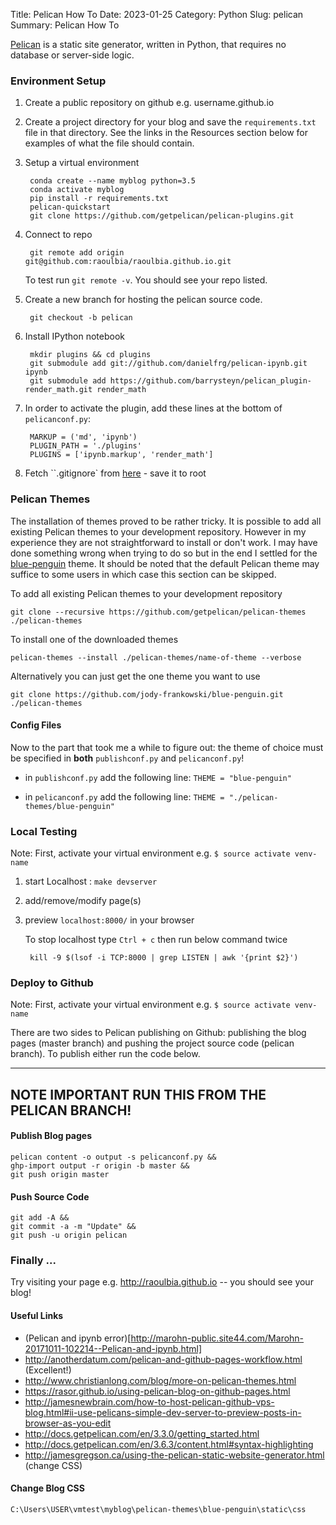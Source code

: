 Title: Pelican How To
Date: 2023-01-25
Category: Python
Slug: pelican
Summary: Pelican How To

[Pelican](https://blog.getpelican.com/) is a static site generator, written in Python, that requires no database or server-side logic.

### Environment Setup

1. Create a public repository on github e.g. username.github.io

2. Create a project directory for your blog and save the `requirements.txt` file in that directory. See the links in the
   Resources section below for examples of what the file should contain.

3. Setup a virtual environment

        conda create --name myblog python=3.5
        conda activate myblog
        pip install -r requirements.txt
        pelican-quickstart
        git clone https://github.com/getpelican/pelican-plugins.git


4. Connect to repo

        git remote add origin git@github.com:raoulbia/raoulbia.github.io.git

    To test run `git remote -v`. You should see your repo listed.

5. Create a new branch for hosting the pelican source code.

        git checkout -b pelican

6. Install IPython notebook

        mkdir plugins && cd plugins
        git submodule add git://github.com/danielfrg/pelican-ipynb.git ipynb
        git submodule add https://github.com/barrysteyn/pelican_plugin-render_math.git render_math
        

7. In order to activate the plugin, add these lines at the bottom of `pelicanconf.py`:

        MARKUP = ('md', 'ipynb')
        PLUGIN_PATH = './plugins'
        PLUGINS = ['ipynb.markup', 'render_math']

7. Fetch ``.gitignore` from [here](https://github.com/getpelican/pelican-blog/blob/master/.gitignore) - save it to root


### Pelican Themes

The installation of themes proved to be rather tricky. It is possible to add all existing Pelican themes to your
development repository. However in my experience they are not straightforward to install or don't work. I may have done
something wrong when trying to do so but in the end I settled for the [blue-penguin](https://github.com/jody-frankowski/blue-penguin)
theme. It should be noted that the default Pelican theme may suffice to some users in which case this section can be
skipped.

To add all existing Pelican themes to your development repository

    git clone --recursive https://github.com/getpelican/pelican-themes ./pelican-themes

To install one of the downloaded themes

    pelican-themes --install ./pelican-themes/name-of-theme --verbose

Alternatively you can just get the one theme you want to use

    git clone https://github.com/jody-frankowski/blue-penguin.git ./pelican-themes


#### Config Files

Now to the part that took me a while to figure out: 
the theme of choice must be specified in **both** `publishconf.py` and `pelicanconf.py`!


* in `publishconf.py` add the following line: `THEME = "blue-penguin"`

* in `pelicanconf.py` add the following line: `THEME = "./pelican-themes/blue-penguin"`


### Local Testing

Note: First, activate your virtual environment e.g. `$ source activate venv-name`

1. start Localhost : `make devserver`

1. add/remove/modify page(s)

4. preview `localhost:8000/` in your browser

    To stop localhost type `Ctrl + c` then run below command twice

        kill -9 $(lsof -i TCP:8000 | grep LISTEN | awk '{print $2}')


### Deploy to Github

Note: First, activate your virtual environment e.g. `$ source activate venv-name`

There are two sides to Pelican publishing on Github: publishing the blog pages (master branch) and pushing the
project source code (pelican branch). To publish either run the code below.

---
**NOTE**
  IMPORTANT RUN THIS FROM THE PELICAN BRANCH!
---

#### Publish Blog pages

    pelican content -o output -s pelicanconf.py &&
    ghp-import output -r origin -b master &&
    git push origin master

#### Push Source Code

    git add -A &&
    git commit -a -m "Update" &&
    git push -u origin pelican


### Finally ...

Try visiting your page e.g. <http://raoulbia.github.io> -- you should see your blog!


#### Useful Links

* (Pelican and ipynb error)[http://marohn-public.site44.com/Marohn-20171011-102214--Pelican-and-ipynb.html]
* <http://anotherdatum.com/pelican-and-github-pages-workflow.html> (Excellent!)
* <http://www.christianlong.com/blog/more-on-pelican-themes.html>
* <https://rasor.github.io/using-pelican-blog-on-github-pages.html>
* <http://jamesnewbrain.com/how-to-host-pelican-github-vps-blog.html#ii-use-pelicans-simple-dev-server-to-preview-posts-in-browser-as-you-edit>
* <http://docs.getpelican.com/en/3.3.0/getting_started.html>
* <http://docs.getpelican.com/en/3.6.3/content.html#syntax-highlighting>
* <http://jamesgregson.ca/using-the-pelican-static-website-generator.html> (change CSS)

#### Change Blog CSS

`C:\Users\USER\vmtest\myblog\pelican-themes\blue-penguin\static\css`
